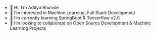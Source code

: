 - 👋 Hi, I’m Aditya Bhonsle
- 👀 I’m interested in Machine Learning, Full Stack Development
- 🌱 I’m currently learning SpringBoot & Tensorflow v2.0
- 💞️ I’m looking to collaborate on Open Source Development & Machine Learning Projects 
<!--- 📫 How to reach me --->

<!---
bhonsleaditya1/bhonsleaditya1 is a ✨ special ✨ repository because its `README.md` (this file) appears on your GitHub profile.
You can click the Preview link to take a look at your changes.
--->
